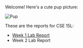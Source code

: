 Welcome! Here's a cute pup picture:

![Pup](https://w0.peakpx.com/wallpaper/655/697/HD-wallpaper-black-lab-with-gumboot-puppy-gumboot-animal-cute.jpg)

These are the reports for CSE 15L:

* [Week 1 Lab Report](https://github.com/ragng-dohng/cse15l-lab-reports/edit/main/week-1-lab-report.html)
* Week 2 Lab Report
